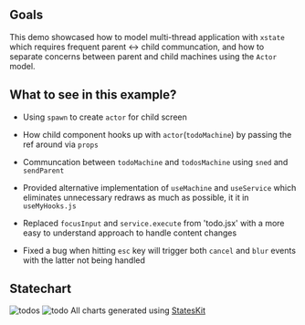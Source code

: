 ## Goals

This demo showcased how to model multi-thread application with `xstate` which requires frequent parent <-> child communcation, and how to separate concerns between parent and child machines using the `Actor` model.

## What to see in this example?

- Using `spawn` to create `actor` for child screen

- How child component hooks up with `actor`(`todoMachine`) by passing the ref around via `props`

- Communcation between `todoMachine` and `todosMachine` using `sned` and `sendParent`

- Provided alternative implementation of `useMachine` and `useService` which eliminates unnecessary redraws as much as possible, it it in `useMyHooks.js`

- Replaced `focusInput` and `service.execute` from 'todo.jsx' with a more easy to understand approach to handle content changes

- Fixed a bug when hitting `esc` key will trigger both `cancel` and `blur` events with the latter not being handled

## Statechart
![todos](https://user-images.githubusercontent.com/325936/65810958-08539800-e1e4-11e9-80d5-050a1a04bca9.png)
![todo](https://user-images.githubusercontent.com/325936/65810957-07bb0180-e1e4-11e9-9b03-44f68562b9cc.png)
All charts generated using [StatesKit](https://stateskit.com)
